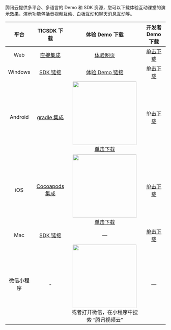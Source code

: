 腾讯云提供多平台、多语言的 Demo 和 SDK 资源，您可以下载体验互动课堂的演示效果，演示功能包括音视频互动、白板互动和聊天消息互动等。

|  平台   |   TICSDK 下载  |   体验 Demo 下载    |  开发者 Demo 下载 |
| :-----: | :--------:| :------: | :------: |
|   Web   | [直接集成](/document/product/680/17887) |         [体验网页](https://sxb.qcloud.com/jump.php?platform=web&product=tic&version=1.2.7)         | [单击下载](https://gitee.com/vqcloud/web-edu) |
|   Windows    | [SDK 链接](http://dldir1.qq.com/hudongzhibo/TICSDK/PC/TICSDK_PC.zip) | [体验 Demo 链接](https://sxb.qcloud.com/jump.php?platform=pc&product=tic&version=1.4.0) | [单击下载](http://dldir1.qq.com/hudongzhibo/TICSDK/PC/TICSDK_PC_Demo.zip) |
| Android | [gradle 集成](/document/product/680/17888) | <img src="https://sqimg.qq.com/expert_qq/TICSDK/images/tic_Android.png" width="200px" /> <br> [单击下载](https://sxb.qcloud.com/jump.php?platform=Android&product=tic&version=1.2.0)  | [单击下载](http://dldir1.qq.com/hudongzhibo/TICSDK/Android/TICSDK_Android_Demo.zip) |
|   iOS   | [Cocoapods 集成](https://cloud.tencent.com/document/product/680/17891)|     <img src="https://sqimg.qq.com/expert_qq/TICSDK/images/tic_iOS.png" width="200px" /> <br> [单击下载](https://sxb.qcloud.com/jump.php?platform=iOS&product=tic&version=1.3.6) | [单击下载](http://dldir1.qq.com/hudongzhibo/TICSDK/iOS/TICSDK_Demo.zip) |
|   Mac   | [SDK 链接](http://dldir1.qq.com/hudongzhibo/TICSDK/Mac/TICSDK_MAC.zip)| — | [单击下载](http://dldir1.qq.com/hudongzhibo/TICSDK/Mac/TICSDK_Demo_Mac.zip)|
|   微信小程序   | - |     <img src="https://main.qcloudimg.com/raw/9ec44ec790b46a7d3e6c11082080451d.png" width="200px" /> <br> 或者打开微信，在小程序中搜索 “腾讯视频云”| — |

